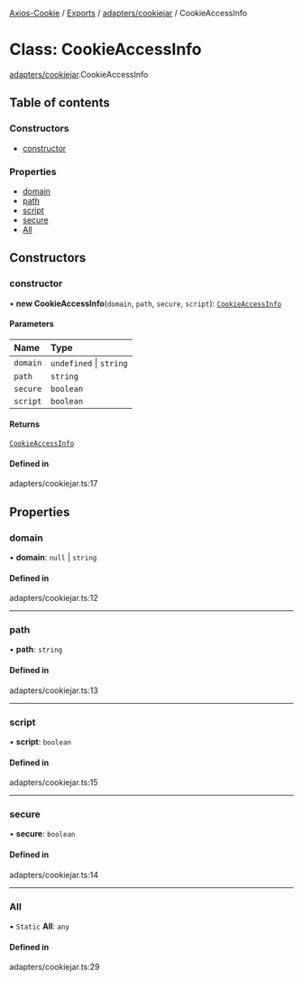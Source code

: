 [Axios-Cookie](../README.md) / [Exports](../modules.md) / [adapters/cookiejar](../modules/adapters_cookiejar.md) / CookieAccessInfo

# Class: CookieAccessInfo

[adapters/cookiejar](../modules/adapters_cookiejar.md).CookieAccessInfo

## Table of contents

### Constructors

- [constructor](adapters_cookiejar.CookieAccessInfo.md#constructor)

### Properties

- [domain](adapters_cookiejar.CookieAccessInfo.md#domain)
- [path](adapters_cookiejar.CookieAccessInfo.md#path)
- [script](adapters_cookiejar.CookieAccessInfo.md#script)
- [secure](adapters_cookiejar.CookieAccessInfo.md#secure)
- [All](adapters_cookiejar.CookieAccessInfo.md#all)

## Constructors

### constructor

• **new CookieAccessInfo**(`domain`, `path`, `secure`, `script`): [`CookieAccessInfo`](adapters_cookiejar.CookieAccessInfo.md)

#### Parameters

| Name | Type |
| :------ | :------ |
| `domain` | `undefined` \| `string` |
| `path` | `string` |
| `secure` | `boolean` |
| `script` | `boolean` |

#### Returns

[`CookieAccessInfo`](adapters_cookiejar.CookieAccessInfo.md)

#### Defined in

adapters/cookiejar.ts:17

## Properties

### domain

• **domain**: ``null`` \| `string`

#### Defined in

adapters/cookiejar.ts:12

___

### path

• **path**: `string`

#### Defined in

adapters/cookiejar.ts:13

___

### script

• **script**: `boolean`

#### Defined in

adapters/cookiejar.ts:15

___

### secure

• **secure**: `boolean`

#### Defined in

adapters/cookiejar.ts:14

___

### All

▪ `Static` **All**: `any`

#### Defined in

adapters/cookiejar.ts:29
